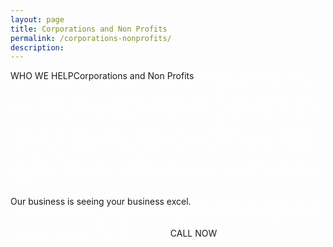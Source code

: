 ```yaml
---
layout: page
title: Corporations and Non Profits
permalink: /corporations-nonprofits/
description:
---
```

WHO WE HELPCorporations and Non Profits<span style="color: #fff;">Our group workshops and narrative-based exercises help your team fully comprehend what complex set of decisions go into making a business work. We work alongside your team, guiding them through a structured program. Our programs can deliver value as a team building experience and can rapidly improve the business decisions your teams make – leading to better collaboration and business results. If you offer internship programs, enhance your offerings by giving participants actionable workshops that teach them foundational business principles. These programs enhance their contribution to your business during their internship, as well as reveal important character and behavioral traits.</span>

Our business is seeing your business excel.<span style="color: #fff;">Every interaction begins with a conversation because every experience we lead can be easily customized for you and your organization. Find out what we can do to accelerate your business education. Call 410-837-1414</span>CALL NOW
